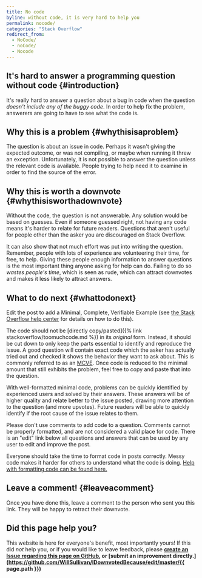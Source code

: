 ```yaml
---
title: No code
byline: without code, it is very hard to help you
permalink: nocode/
categories: "Stack Overflow"
redirect_from:
  - NoCode/
  - noCode/
  - Nocode
---
```

## It's hard to answer a programming question without code {#introduction}
It's really hard to answer a question about a bug in code when the question *doesn't include any of the buggy code*. In order to help fix the problem, answerers are going to have to see what the code is.

## Why this is a problem {#whythisisaproblem}
The question is about an issue in code.  Perhaps it wasn't giving the expected outcome, or was not compiling, or maybe when running it threw an exception.  Unfortunately, it is not possible to answer the question unless the relevant code is available.  People trying to help need it to examine in order to find the source of the error.

## Why this is worth a downvote {#whythisisworthadownvote}
Without the code, the question is not answerable. Any solution would be based on guesses.  Even if someone guessed right, not having any code means it's harder to relate for future readers.  Questions that aren't useful for people other than the asker you are discouraged on Stack Overflow.

It can also show that not much effort was put into writing the question. Remember, people with lots of experience are volunteering their time, for free, to help.  Giving these people enough information to answer questions is the most important thing anyone asking for help can do. Failing to do so *wastes people's time*, which is seen as rude, which can attract downvotes and makes it less likely to attract answers. 

## What to do next {#whattodonext}
Edit the post to add a Minimal, Complete, Verifiable Example (see [the Stack Overflow help center](https://stackoverflow.com/help/mcve) for details on how to do this).

The code should not be [directly copy/pasted]({% link stackoverflow/toomuchcode.md %}) in its *original* form. Instead, it should be cut down to only keep the parts essential to identify and reproduce the issue. A good question will contain exact code which the asker has actually tried out and checked it shows the behavior they want to ask about. This is commonly referred to as an [MCVE](https://stackoverflow.com/help/mcve). Once code is reduced to the minimal amount that still exhibits the problem, feel free to copy and paste that into the question.

With well-formatted minimal code, problems can be quickly identified by experienced users and solved by their answers. These answers will be of higher quality and relate better to the issue posted, drawing more attention to the question (and more upvotes). Future readers will be able to quickly identify if the root cause of the issue relates to them.

Please don't use comments to add code to a question.  Comments cannot be properly formatted, and are not considered a valid place for code.  There is an "edit" link below all questions and answers that can be used by any user to edit and improve the post.

Everyone should take the time to format code in posts correctly.  Messy code makes it harder for others to understand what the code is doing.  [Help with formatting code can be found here.](https://stackoverflow.com/help/formatting)

## Leave a comment! {#leaveacomment}
Once you have done this, leave a comment to the person who sent you this link. They will be happy to retract their downvote.

## Did this page help you?
This website is here for everyone's benefit, most importantly yours! If this did <i>not</i> help you, or if you would
like to leave feedback, please **[create an Issue regarding this page on GitHub,](https://github.com/WillSullivan/IDownvotedBecause/issues/new) or [submit an improvement directly.](https://github.com/WillSullivan/IDownvotedBecause/edit/master/{{ page.path }})**
